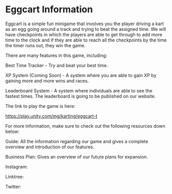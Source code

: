 # Eggcart Information 

Eggcart is a simple fun minigame that involves you the player driving a kart as an egg going around a track and trying to beat the assigned time. We will have checkpoints in which the players are able to get through to add more time to the clock and if they are able to reach all the checkpoints by the time the timer runs out, they win the game. 

There are many features in this game, including: 

Best Time Tracker - Try and beat your best time. 

XP System (Coming Soon) - A system where you are able to gain XP by gaining more and more wins and races. 

Leaderboard System - A system where individuals are able to see the fastest times. The leaderboard is going to be published on our website. 

The link to play the game is here: 

https://play.unity.com/mg/karting/eggcart-t

For more information, make sure to check out the following resources down below: 

Guide: All the information regarding our game and gives a complete overview and introduction of our features. 

Business Plan: Gives an overview of our future plans for expansion. 

Instagram: 

Linktree: 

Twitter: 

